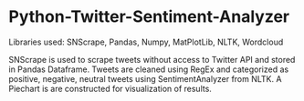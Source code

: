 # Python-Twitter-Sentiment-Analyzer
Libraries used: SNScrape, Pandas, Numpy, MatPlotLib, NLTK, Wordcloud

SNScrape is used to scrape tweets without access to Twitter API and stored in Pandas Dataframe. Tweets are cleaned using RegEx and categorized as positive, negative, neutral tweets using SentimentAnalyzer from NLTK. A Piechart is are constructed for visualization of results.



